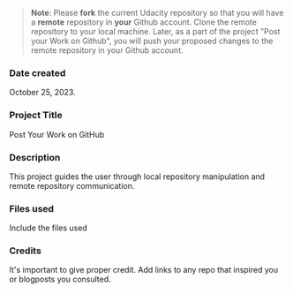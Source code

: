 >**Note**: Please **fork** the current Udacity repository so that you will have a **remote** repository in **your** Github account. Clone the remote repository to your local machine. Later, as a part of the project "Post your Work on Github", you will push your proposed changes to the remote repository in your Github account.

### Date created
October 25, 2023.

### Project Title
Post Your Work on GitHub

### Description
This project guides the user through local repository manipulation and remote repository communication.

### Files used
Include the files used

### Credits
It's important to give proper credit. Add links to any repo that inspired you or blogposts you consulted.

